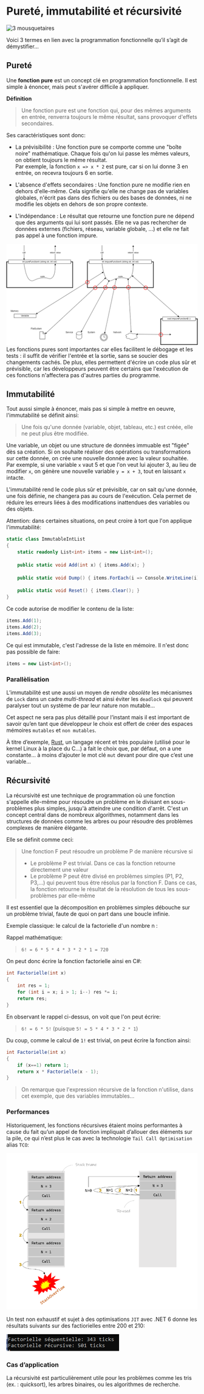 # Pureté, immutabilité et récursivité
![3 mousquetaires](mousquetaires.png)

Voici 3 termes en lien avec la programmation fonctionnelle qu’il s’agit de démystifier...

## Pureté

Une **fonction pure** est un concept clé en programmation fonctionnelle. Il est simple à énoncer, mais peut s'avérer difficile à appliquer.

**Définition**

>Une fonction pure est une fonction qui, pour des mêmes arguments en entrée, renverra toujours le même résultat, sans provoquer d'effets secondaires.

Ses caractéristiques sont donc:

- La prévisibilité : Une fonction pure se comporte comme une "boîte noire" mathématique. Chaque fois qu'on lui passe les mêmes valeurs, on obtient toujours le même résultat.  
Par exemple, la fonction `x => x * 2` est pure, car si on lui donne 3 en entrée, on recevra toujours 6 en sortie.

- L'absence d'effets secondaires : Une fonction pure ne modifie rien en dehors d'elle-même. Cela signifie qu'elle ne change pas de variables globales, n'écrit pas dans des fichiers ou des bases de données, ni ne modifie les objets en dehors de son propre contexte.

- L'indépendance : Le résultat que retourne une fonction pure ne dépend que des arguments qui lui sont passés. Elle ne va pas rechercher de données externes (fichiers, réseau, variable globale, ...) et elle ne fait pas appel à une fonction impure.

![](./impure%20function.png)
Les fonctions pures sont importantes car elles facilitent le débogage et les tests : il suffit de vérifier l'entrée et la sortie, sans se soucier des changements cachés. De plus, elles permettent d'écrire un code plus sûr et prévisible, car les développeurs peuvent être certains que l'exécution de ces fonctions n'affectera pas d'autres parties du programme.

## Immutabilité

Tout aussi simple à énoncer, mais pas si simple à mettre en oeuvre, l'immutabilité se définit ainsi:

> Une fois qu'une donnée (variable, objet, tableau, etc.) est créée, elle ne peut plus être modifiée.

Une variable, un objet ou une structure de données immuable est "figée" dès sa création. Si on souhaite réaliser des opérations ou transformations sur cette donnée, on crée une nouvelle donnée avec la valeur souhaitée.  
Par exemple, si une variable `x` vaut 5 et que l'on veut lui ajouter 3, au lieu de modifier `x`, on génère une nouvelle variable `y = x + 3`, tout en laissant `x` intacte.

L'immutabilité rend le code plus sûr et prévisible, car on sait qu'une donnée, une fois définie, ne changera pas au cours de l'exécution. Cela permet de réduire les erreurs liées à des modifications inattendues des variables ou des objets.

Attention: dans certaines situations, on peut croire à tort que l'on applique l'immutabilité:

```csharp
static class ImmutableIntList
{
    static readonly List<int> items = new List<int>();

    public static void Add(int x) { items.Add(x); }

    public static void Dump() { items.ForEach(i => Console.WriteLine(i)); }

    public static void Reset() { items.Clear(); }
}
```
Ce code autorise de modifier le contenu de la liste:
```csharp
items.Add(1);
items.Add(2);
items.Add(3);
```
Ce qui est immutable, c'est l'adresse de la liste en mémoire. Il n'est donc pas possible de faire:
```csharp
items = new List<int>();
```

### Parallèlisation
L’immutabilité est une aussi un moyen de *rendre obsolète* les mécanismes de `Lock` dans un cadre *multi-thread* et ainsi éviter les `deadlock` qui peuvent paralyser tout un système de par leur nature non mutable...

Cet aspect ne sera pas plus détaillé pour l’instant mais il est important de savoir qu’en tant que développeur le choix est offert de créer des espaces mémoires `mutables` et `non mutables`.

À titre d’exemple, [Rust](https://www.rust-lang.org/),  un langage récent et très populaire (utilisé pour le kernel Linux à la place du C...) a fait le choix que, par défaut, on a une constante... à moins d’ajouter le mot clé `mut` devant pour dire que c’est une variable...

## Récursivité

La récursivité est une technique de programmation où une fonction s'appelle elle-même pour résoudre un problème en le divisant en sous-problèmes plus simples, jusqu'à atteindre une condition d'arrêt. C'est un concept central dans de nombreux algorithmes, notamment dans les structures de données comme les arbres ou pour résoudre des problèmes complexes de manière élégante.

Elle se définit comme ceci:

> Une fonction F peut résoudre un problème P de manière récursive si 
>   - Le problème P est trivial. Dans ce cas la fonction retourne directement une valeur
>   - Le problème P peut être divisé en problèmes simples (P1, P2, P3,...) qui peuvent tous être résolus par la fonction F. Dans ce cas, la fonction retourne le résultat de la résolution de tous les sous-problèmes par elle-même

Il est essentiel que la décomposition en problèmes simples débouche sur un problème trivial, faute de quoi on part dans une boucle infinie.

Exemple classique: le calcul de la factorielle d'un nombre n :

Rappel mathématique:

>`6! = 6 * 5 * 4 * 3 * 2 * 1 = 720`

On peut donc écrire la fonction factorielle ainsi en C#:
```csharp
int Factorielle(int x)
{
    int res = 1;
    for (int i = x; i > 1; i--) res *= i;
    return res;
}
```

En observant le rappel ci-dessus, on voit que l'on peut écrire:

>`6! = 6 * 5!` (puisque `5! = 5 * 4 * 3 * 2 * 1`)

Du coup, comme le calcul de `1!` est trivial, on peut écrire la fonction ainsi:

```csharp
int Factorielle(int x)
{
    if (x==1) return 1;
    return x * Factorielle(x - 1);
}
```

> On remarque que l'expression récursive de la fonction n'utilise, dans cet exemple, que des variables immutables...

### Performances
Historiquement, les fonctions récursives étaient moins performantes à cause du fait qu’un appel de fonction impliquait d’allouer des éléments sur la pile, ce qui n’est plus le cas avec la technologie `Tail Call Optimisation` alias `TCO`:

![Alt text](stack.png)

Un test non exhaustif et sujet à des optimisations `JIT` avec .NET 6 donne les résultats suivants sur des factiorielles entre 200 et 210:

![Alt text](perf1.png)

### Cas d’application
La récursivité est particulièrement utile pour les problèmes comme les tris (ex. : quicksort), les arbres binaires, ou les algorithmes de recherche.

